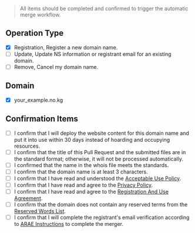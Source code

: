 > All items should be completed and confirmed to trigger the automatic merge workflow.

## Operation Type
- [x] Registration, Register a new domain name.
- [ ] Update, Update NS information or registrant email for an existing domain.
- [ ] Remove, Cancel my domain name.

## Domain
- [x] your_example.no.kg

## Confirmation Items
- [ ] I confirm that I will deploy the website content for this domain name and put it into use within 30 days instead of hoarding and occupying resources.
- [ ] I confirm that the title of this Pull Request and the submitted files are in the standard format; otherwise, it will not be processed automatically.
- [ ] I confirmed that the name in the whois file meets the standards.
- [ ] I confirm that the domain name is at least 3 characters.
- [ ] I confirm that I have read and understood the [Acceptable Use Policy](https://github.com/PublicFreeSuffix/PublicFreeSuffix/blob/main/agreements/acceptable-use-policy.md).
- [ ] I confirm that I have read and agree to the [Privacy Policy](https://github.com/PublicFreeSuffix/PublicFreeSuffix/blob/main/agreements/privacy-policy.md).
- [ ] I confirm that I have read and agree to the [Registration And Use Agreement](https://github.com/PublicFreeSuffix/PublicFreeSuffix/blob/main/agreements/registration-and-use-agreement-sokg.md).
- [ ] I confirm that the domain does not contain any reserved terms from the [Reserved Words List](https://github.com/PublicFreeSuffix/PublicFreeSuffix/blob/main/reserved_words.txt).
- [ ] I confirm that I will complete the registrant's email verification according to [ARAE Instructions](https://github.com/PublicFreeSuffix/PublicFreeSuffix/blob/main/AUTHORIZATION.md) to complete the merger.
